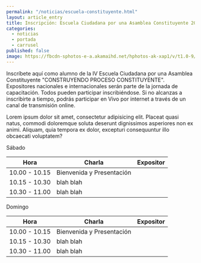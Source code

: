 ```yaml
---
permalink: "/noticias/escuela-constituyente.html"
layout: article_entry
title: Inscripción: Escuela Ciudadana por una Asamblea Constituyente 2014.
categories: 
  - noticias
  - portada
  - carrusel
published: false
image: https://fbcdn-sphotos-e-a.akamaihd.net/hphotos-ak-xap1/v/t1.0-9/1918642_216491566396_1849146_n.jpg?oh=d3c8c8d265ad9b82b4f614680f7bb71d&oe=54C911B1&__gda__=1422811271_b2c6af630bfb65c5743edf7dd746ae8a
---
```

Inscríbete aquí como alumno de la IV Escuela Ciudadana por una Asamblea Constituyente "CONSTRUYENDO PROCESO CONSTITUYENTE". Expositores nacionales e internacionales serán parte de la jornada de capacitación. Todos pueden participar inscribiéndose. Si no alcanzas a inscribirte a tiempo, podrás participar en Vivo por internet a través de un canal de transmisión online.

Lorem ipsum dolor sit amet, consectetur adipisicing elit. Placeat quasi natus, commodi doloremque soluta deserunt dignissimos asperiores non ex animi. Aliquam, quia tempora ex dolor, excepturi consequuntur illo obcaecati voluptatem?

Sábado
<table class="table table-striped">
	<thead>
		<tr>
			<th>Hora</th>
			<th>Charla</th>
			<th>Expositor</th>
		</tr>
	</thead>
	<tbody>
		<tr>
			<td>10.00 - 10.15</td>
			<td>Bienvenida y Presentación</td>
			<td></td>
		</tr>
		<tr>
			<td>10.15 - 10.30</td>
			<td>blah blah</td>
			<td></td>
		</tr>
		<tr>
			<td>10.30 - 11.00</td>
			<td>blah blah</td>
			<td></td>
		</tr>
	</tbody>
</table>

Domingo
<table class="table table-striped">
	<thead>
		<tr>
			<th>Hora</th>
			<th>Charla</th>
			<th>Expositor</th>
		</tr>
	</thead>
	<tbody>
		<tr>
			<td>10.00 - 10.15</td>
			<td>Bienvenida y Presentación</td>
			<td></td>
		</tr>
		<tr>
			<td>10.15 - 10.30</td>
			<td>blah blah</td>
			<td></td>
		</tr>
		<tr>
			<td>10.30 - 11.00</td>
			<td>blah blah</td>
			<td></td>
		</tr>
	</tbody>
</table>
